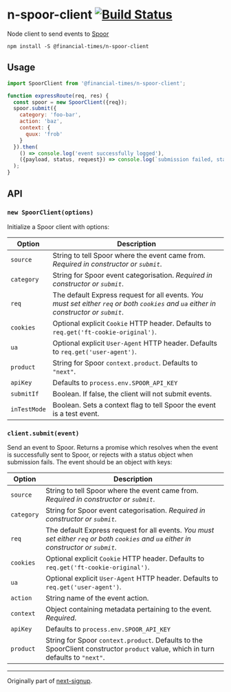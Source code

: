 n-spoor-client [![Build Status](https://travis-ci.org/Financial-Times/n-spoor-client.svg?branch=master)](https://travis-ci.org/Financial-Times/n-spoor-client)
==============

Node client to send events to [Spoor](https://spoor-docs.herokuapp.com/)

```shell
npm install -S @financial-times/n-spoor-client
```

Usage
-----

```js
import SpoorClient from '@financial-times/n-spoor-client';

function expressRoute(req, res) {
  const spoor = new SpoorClient({req});
  spoor.submit({
    category: 'foo-bar',
    action: 'baz',
    context: {
      quux: 'frob'
    }
  }).then(
    () => console.log('event successfully logged'),
    ({payload, status, request}) => console.log(`submission failed, status ${status}`)
  );
}
```

API
---

### `new SpoorClient(options)`

Initialize a Spoor client with options:

| Option       | Description                                                                            |
|--------------|----------------------------------------------------------------------------------------|
| `source`     | String to tell Spoor where the event came from. *Required in constructor or `submit`*. |
| `category`   | String for Spoor event categorisation. *Required in constructor or `submit`*.          |
| `req`        | The default Express request for all events. *You must set either `req` or both `cookies` and `ua` either in constructor or `submit`*.     |
| `cookies`    | Optional explicit `Cookie` HTTP header. Defaults to `req.get('ft-cookie-original')`.                              |
| `ua`    | Optional explicit `User-Agent` HTTP header. Defaults to `req.get('user-agent')`.                              |
| `product`    | String for Spoor `context.product`. Defaults to `"next"`.                              |
| `apiKey`     | Defaults to `process.env.SPOOR_API_KEY`                                                |
| `submitIf`   | Boolean. If false, the client will not submit events.                                  |
| `inTestMode` | Boolean. Sets a context flag to tell Spoor the event is a test event.                  |

### `client.submit(event)`

Send an event to Spoor. Returns a promise which resolves when the event is successfully sent to Spoor, or rejects with a status object when submission fails. The event should be an object with keys:

| Option       | Description                                                                                                                      |
|--------------|----------------------------------------------------------------------------------------------------------------------------------|
| `source`     | String to tell Spoor where the event came from. *Required in constructor or `submit`*.                                           |
| `category`   | String for Spoor event categorisation. *Required in constructor or `submit`*.                                                    |
| `req`        | The default Express request for all events. *You must set either `req` or both `cookies` and `ua` either in constructor or `submit`*.     |
| `cookies`    | Optional explicit `Cookie` HTTP header. Defaults to `req.get('ft-cookie-original')`.                              |
| `ua`    | Optional explicit `User-Agent` HTTP header. Defaults to `req.get('user-agent')`.                              |
| `action`     | String name of the event action.                                                                                                 |
| `context`    | Object containing metadata pertaining to the event. *Required*.                                                                  |
| `apiKey`     | Defaults to `process.env.SPOOR_API_KEY`                                                                                          |
| `product`    | String for Spoor `context.product`. Defaults to the SpoorClient constructor `product` value, which in turn defaults to `"next"`. |
---

Originally part of [next-signup](https://github.com/Financial-Times/next-signup).
